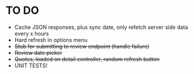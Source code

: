 # TO DO

* Cache JSON responses, plus sync date, only refetch server side data every x hours
* Hard refresh in options menu
* ~~Stub for submitting to review endpoint (handle failure)~~
* ~~Review date picker~~
* ~~Quotes, loaded on detail controller, random refresh button~~
* UNIT TESTS!
